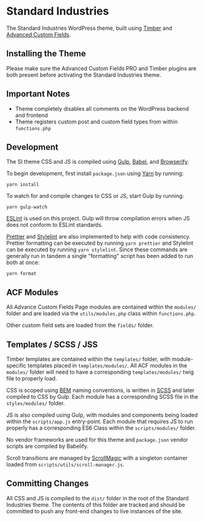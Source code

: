 # Standard Industries

The Standard Industries WordPress theme, built using [Timber](https://timber.github.io/docs/) and [Advanced Custom Fields](https://www.advancedcustomfields.com/).

## Installing the Theme

Please make sure the Advanced Custom Fields PRO and Timber plugins are both present before activating the Standard Industries theme.

## Important Notes

- Theme completely disables all comments on the WordPress backend and frontend
- Theme registers custom post and custom field types from within `functions.php`

## Development

The SI theme CSS and JS is compiled using [Gulp](https://gulpjs.com/), [Babel](https://babeljs.io/), and [Browserify](http://browserify.org/).

To begin development, first install `package.json` using [Yarn](https://yarnpkg.com/en/) by running:

```
yarn install
```

To watch for and compile changes to CSS or JS, start Gulp by running:

```
yarn gulp-watch
```

[ESLint](https://eslint.org/) is used on this project. Gulp will throw compilation errors when JS does not conform to ESLint standards.

[Prettier](https://prettier.io/) and [Stylelint](https://stylelint.io/) are also implemented to help with code consistency. Prettier formatting can be executed by running `yarn prettier` and Stylelint can be executed by running `yarn stylelint`. Since these commands are generally run in tandem a single "formatting" script has been added to run both at once:

```
yarn format
```

## ACF Modules

All Advance Custom Fields Page modules are contained within the `modules/` folder and are loaded via the `utils/modules.php` class within `functions.php`.

Other custom field sets are loaded from the `fields/` folder.

## Templates / SCSS / JSS

Timber templates are contained within the `templates/` folder, with module-specific templates placed in `templates/modules/`. All ACF modules in the `modules/` folder will need to have a corresponding `templates/modules/` twig file to properly load.

CSS is scoped using [BEM](http://getbem.com/) naming conventions, is written in [SCSS](https://sass-lang.com/) and later compiled to CSS by Gulp. Each module has a corresponding SCSS file in the `styles/modules/` folder.

JS is also compiled using Gulp, with modules and components being loaded within the `scripts/app.js` entry-point. Each module that requires JS to run properly has a corresponding ES6 Class within the `scripts/modules/` folder.

No vendor frameworks are used for this theme and `package.json` vendor scripts are compiled by Babelify.

Scroll transitions are managed by [ScrollMagic](http://scrollmagic.io/) with a singleton container loaded from `scripts/utils/scroll-manager.js`.

## Committing Changes

All CSS and JS is compiled to the `dist/` folder in the root of the Standard Industries theme. The contents of this folder are tracked and should be committed to push any front-end changes to live instances of the site.